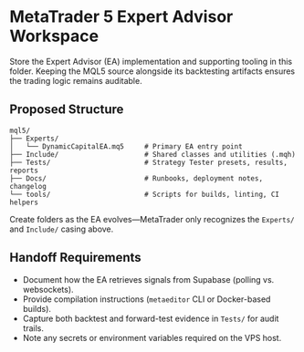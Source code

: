 # MetaTrader 5 Expert Advisor Workspace

Store the Expert Advisor (EA) implementation and supporting tooling in this
folder. Keeping the MQL5 source alongside its backtesting artifacts ensures the
trading logic remains auditable.

## Proposed Structure

```
mql5/
├── Experts/
│   └── DynamicCapitalEA.mq5     # Primary EA entry point
├── Include/                     # Shared classes and utilities (.mqh)
├── Tests/                       # Strategy Tester presets, results, reports
├── Docs/                        # Runbooks, deployment notes, changelog
└── tools/                       # Scripts for builds, linting, CI helpers
```

Create folders as the EA evolves—MetaTrader only recognizes the `Experts/` and
`Include/` casing above.

## Handoff Requirements

- Document how the EA retrieves signals from Supabase (polling vs. websockets).
- Provide compilation instructions (`metaeditor` CLI or Docker-based builds).
- Capture both backtest and forward-test evidence in `Tests/` for audit trails.
- Note any secrets or environment variables required on the VPS host.
